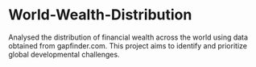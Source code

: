 # World-Wealth-Distribution

Analysed the distribution of financial wealth across the world using data obtained from gapfinder.com. 
This project aims to identify and prioritize global developmental challenges.
